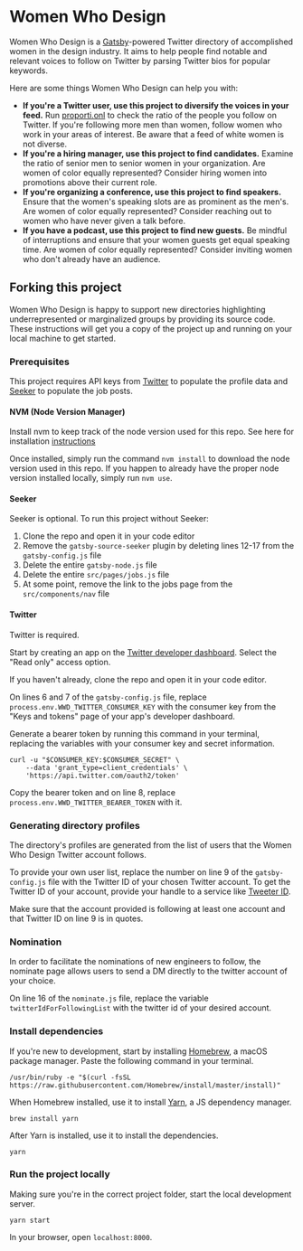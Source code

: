 # Women Who Design

Women Who Design is a [Gatsby](https://gatsbyjs.org)-powered Twitter directory of accomplished women in the design industry. It aims to help people find notable and relevant voices to follow on Twitter by parsing Twitter bios for popular keywords.

Here are some things Women Who Design can help you with:

- **If you're a Twitter user, use this project to diversify the voices in your feed.** Run [proporti.onl](https://www.proporti.onl/) to check the ratio of the people you follow on Twitter. If you're following more men than women, follow women who work in your areas of interest. Be aware that a feed of white women is not diverse.
- **If you're a hiring manager, use this project to find candidates.** Examine the ratio of senior men to senior women in your organization. Are women of color equally represented? Consider hiring women into promotions above their current role.
- **If you're organizing a conference, use this project to find speakers.** Ensure that the women's speaking slots are as prominent as the men's. Are women of color equally represented? Consider reaching out to women who have never given a talk before.
- **If you have a podcast, use this project to find new guests.** Be mindful of interruptions and ensure that your women guests get equal speaking time. Are women of color equally represented? Consider inviting women who don't already have an audience.

## Forking this project

Women Who Design is happy to support new directories highlighting underrepresented or marginalized groups by providing its source code. These instructions will get you a copy of the project up and running on your local machine to get started.

### Prerequisites

This project requires API keys from [Twitter](https://twitter.com) to populate the profile data and [Seeker](https://seeker.company) to populate the job posts.

#### NVM (Node Version Manager)

Install nvm to keep track of the node version used for this repo. See here for installation [instructions](https://github.com/nvm-sh/nvm#installation-and-update)

Once installed, simply run the command `nvm install` to download the node version used in this repo. If you happen to already have the proper node version installed locally, simply run `nvm use`.

#### Seeker

Seeker is optional. To run this project without Seeker:

1. Clone the repo and open it in your code editor
2. Remove the `gatsby-source-seeker` plugin by deleting lines 12-17 from the `gatsby-config.js` file
3. Delete the entire `gatsby-node.js` file
4. Delete the entire `src/pages/jobs.js` file
5. At some point, remove the link to the jobs page from the `src/components/nav` file

#### Twitter

Twitter is required.

Start by creating an app on the [Twitter developer dashboard](https://developer.twitter.com/en/apps). Select the "Read only" access option.

If you haven't already, clone the repo and open it in your code editor.

On lines 6 and 7 of the `gatsby-config.js` file, replace `process.env.WWD_TWITTER_CONSUMER_KEY` with the consumer key from the "Keys and tokens" page of your app's developer dashboard.

Generate a bearer token by running this command in your terminal, replacing the variables with your consumer key and secret information.

```
curl -u "$CONSUMER_KEY:$CONSUMER_SECRET" \
    --data 'grant_type=client_credentials' \
    'https://api.twitter.com/oauth2/token'
```

Copy the bearer token and on line 8, replace `process.env.WWD_TWITTER_BEARER_TOKEN` with it.

### Generating directory profiles

The directory's profiles are generated from the list of users that the Women Who Design Twitter account follows.

To provide your own user list, replace the number on line 9 of the `gatsby-config.js` file with the Twitter ID of your chosen Twitter account. To get the Twitter ID of your account, provide your handle to a service like [Tweeter ID](https://tweeterid.com/).

Make sure that the account provided is following at least one account and that Twitter ID on line 9 is in quotes.

### Nomination

In order to facilitate the nominations of new engineers to follow, the nominate page allows users to send a DM directly to the twitter account of your choice.

On line 16 of the `nominate.js` file, replace the variable `twitterIdForFollowingList` with the twitter id of your desired account.

### Install dependencies

If you're new to development, start by installing [Homebrew](https://brew.sh/), a macOS package manager. Paste the following command in your terminal.

```
/usr/bin/ruby -e "$(curl -fsSL https://raw.githubusercontent.com/Homebrew/install/master/install)"
```

When Homebrew installed, use it to install [Yarn](https://yarnpkg.com/en/), a JS dependency manager.

```
brew install yarn
```

After Yarn is installed, use it to install the dependencies.

```
yarn
```

### Run the project locally

Making sure you're in the correct project folder, start the local development server.

```
yarn start
```

In your browser, open `localhost:8000`.
